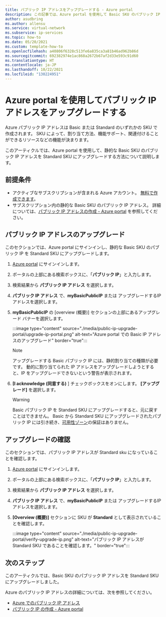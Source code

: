 ```yaml
---
title: パブリック IP アドレスをアップグレードする - Azure portal
description: この記事では、Azure portal を使用して Basic SKU のパブリック IP アドレスをアップグレードする方法について説明します。
author: asudbring
ms.author: allensu
ms.service: virtual-network
ms.subservice: ip-services
ms.topic: how-to
ms.date: 05/20/2021
ms.custom: template-how-to
ms.openlocfilehash: a40806f6328c513fe6a835ca3a81b46ad962b86d
ms.sourcegitcommit: 692382974e1ac868a2672b67af2d33e593c91d60
ms.translationtype: HT
ms.contentlocale: ja-JP
ms.lasthandoff: 10/22/2021
ms.locfileid: "130224951"
---
```

# <a name="upgrade-a-public-ip-address-using-the-azure-portal"></a>Azure portal を使用してパブリック IP アドレスをアップグレードする

Azure パブリック IP アドレスは Basic または Standard のいずれかの SKU で作成されます。 SKU によって、割り当て方法、機能サポート、関連付けることができるリソースなどの機能が決まります。 

このアーティクルでは、Azure portal を使用して、静的な Basic SKU のパブリック IP アドレスを Standard SKU にアップグレードする方法について説明します。

## <a name="prerequisites"></a>前提条件

* アクティブなサブスクリプションが含まれる Azure アカウント。 [無料で作成できます](https://azure.microsoft.com/free/?ref=microsoft.com&utm_source=microsoft.com&utm_medium=docs&utm_campaign=visualstudio)。
* サブスクリプション内の静的な Basic SKU のパブリック IP アドレス。 詳細については、[パブリック IP アドレスの作成 - Azure portal](./create-public-ip-portal.md#create-a-basic-sku-public-ip-address) を参照してください。

## <a name="upgrade-public-ip-address"></a>パブリック IP アドレスのアップグレード

このセクションでは、Azure portal にサインインし、静的な Basic SKU のパブリック IP を Standard SKU にアップグレードします。

1. [Azure portal](https://portal.azure.com) にサインインします。

2. ポータルの上部にある検索ボックスに、「**パブリック IP**」と入力します。

3. 検索結果から **パブリック IP アドレス** を選択します。

4. **パブリック IP アドレス** で、**myBasicPublicIP** または アップグレードするIP アドレスを選択します。

5. **myBasicPublicIP** の [overview (概要)] セクションの上部にあるアップグレード バナーを選択します。

    :::image type="content" source="./media/public-ip-upgrade-portal/upgrade-ip-portal.png" alt-text="Azure portal での Basic IP アドレスのアップグレード" border="true":::

    > [!NOTE]
    > アップグレードする Basic パブリック IP には、静的割り当ての種類が必要です。 動的に割り当てられた IP アドレスをアップグレードしようとすると、IP をアップグレードできないという警告が表示されます。

6.  **[I acknowledge (同意する)** ] チェックボックスをオンにします。 **[アップグレード]** を選択します。

    > [!WARNING]
    > Basic パブリック IP を Standard SKU にアップグレードすると、元に戻すことはできません。 Basic から Standard SKU にアップグレードされたパブリック IP には引き続き、[可用性ゾーン](../../availability-zones/az-overview.md?toc=%2fazure%2fvirtual-network%2ftoc.json#availability-zones)の保証はありません。

## <a name="verify-upgrade"></a>アップグレードの確認

このセクションでは、パブリック IP アドレスが Standard sku になっていることを確認します。

1. [Azure portal](https://portal.azure.com) にサインインします。

2. ポータルの上部にある検索ボックスに、「**パブリック IP**」と入力します。

3. 検索結果から **パブリック IP アドレス** を選択します。

4. **パブリック IP アドレス** で、**myBasicPublicIP** または アップグレードするIP アドレスを選択します。

5. **[Overview (概要)]** セクションに SKU が **Standard** として表示されていることを確認します。

    :::image type="content" source="./media/public-ip-upgrade-portal/verify-upgrade-ip.png" alt-text="パブリック IP アドレスが Standard SKU であることを確認します。" border="true":::

## <a name="next-steps"></a>次のステップ

このアーティクルでは、Basic SKU のパブリック IP アドレスを Standard SKU にアップグレードしました。

Azure のパブリック IP アドレスの詳細については、次を参照してください。

- [Azure でのパブリック IP アドレス](public-ip-addresses.md)
- [パブリック IP の作成 - Azure portal](./create-public-ip-portal.md)